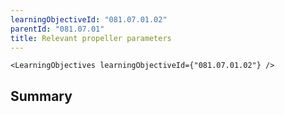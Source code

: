 ```yaml
---
learningObjectiveId: "081.07.01.02"
parentId: "081.07.01"
title: Relevant propeller parameters
---
```


```tsx eval
<LearningObjectives learningObjectiveId={"081.07.01.02"} />
```

## Summary
